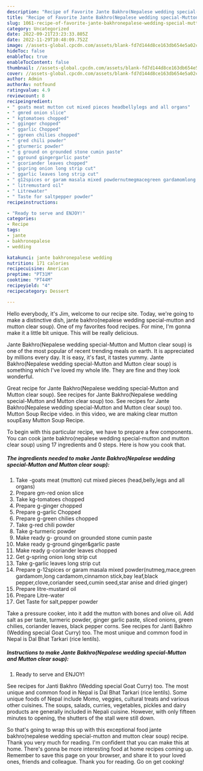 ```yaml
---
description: "Recipe of Favorite Jante Bakhro(Nepalese wedding special-Mutton and Mutton clear soup)"
title: "Recipe of Favorite Jante Bakhro(Nepalese wedding special-Mutton and Mutton clear soup)"
slug: 1061-recipe-of-favorite-jante-bakhronepalese-wedding-special-mutton-and-mutton-clear-soup
category: Uncategorized
date: 2022-09-21T23:23:33.805Z
date: 2022-11-29T10:48:09.752Z
image: //assets-global.cpcdn.com/assets/blank-fd7d144d8ce163db654e5a02c40b08a2775adb7897d16e4062681dc7e1b2800f.png
hideToc: false
enableToc: true
enableTocContent: false
thumbnail: //assets-global.cpcdn.com/assets/blank-fd7d144d8ce163db654e5a02c40b08a2775adb7897d16e4062681dc7e1b2800f.png
cover: //assets-global.cpcdn.com/assets/blank-fd7d144d8ce163db654e5a02c40b08a2775adb7897d16e4062681dc7e1b2800f.png
author: Admin
authorAv: notfound
ratingvalue: 4.9
reviewcount: 8
recipeingredient:
- " goats meat mutton cut mixed pieces headbellylegs and all organs"
- " gmred onion slice"
- " kgtomatoes chopped"
- " gginger chopped"
- " ggarlic Chopped"
- " ggreen chilies chopped"
- " gred chili powder"
- " gturmeric powder"
- " g ground on grounded stone cumin paste"
- " gground gingergarlic paste"
- " gcoriander leaves chopped"
- " gspring onion long strip cut"
- " ggarlic leaves long strip cut"
- " g12spices or garam masala mixed powdernutmegmacegreen gardamomlong cardamomcinnamon stickbay leafblack pepperclovecoriander seedcumin seedstar anise and dried ginger"
- " litremustard oil"
- " Litrewater"
- " Taste for saltpepper powder"
recipeinstructions:

- "Ready to serve and ENJOY!"
categories:
- Recipe
tags:
- jante
- bakhronepalese
- wedding

katakunci: jante bakhronepalese wedding 
nutrition: 171 calories
recipecuisine: American
preptime: "PT31M"
cooktime: "PT44M"
recipeyield: "4"
recipecategory: Dessert

---
```



Hello everybody, it's Jim, welcome to our recipe site. Today, we're going to make a distinctive dish, jante bakhro(nepalese wedding special-mutton and mutton clear soup). One of my favorites food recipes. For mine, I'm gonna make it a little bit unique. This will be really delicious.

Jante Bakhro(Nepalese wedding special-Mutton and Mutton clear soup) is one of the most popular of recent trending meals on earth. It is appreciated by millions every day. It is easy, it's fast, it tastes yummy. Jante Bakhro(Nepalese wedding special-Mutton and Mutton clear soup) is something which I've loved my whole life. They are fine and they look wonderful.

Great recipe for Jante Bakhro(Nepalese wedding special-Mutton and Mutton clear soup). See recipes for Jante Bakhro(Nepalese wedding special-Mutton and Mutton clear soup) too. See recipes for Jante Bakhro(Nepalese wedding special-Mutton and Mutton clear soup) too. Mutton Soup Recipe video. in this video, we are making clear mutton soupEasy Mutton Soup Recipe.


To begin with this particular recipe, we have to prepare a few components. You can cook jante bakhro(nepalese wedding special-mutton and mutton clear soup) using 17 ingredients and 0 steps. Here is how you cook that.

<!--inarticleads1-->

##### The ingredients needed to make Jante Bakhro(Nepalese wedding special-Mutton and Mutton clear soup):

1. Take  -goats meat (mutton) cut mixed pieces (head,belly,legs and all organs)
1. Prepare  gm-red onion slice
1. Take  kg-tomatoes chopped
1. Prepare  g-ginger chopped
1. Prepare  g-garlic Chopped
1. Prepare  g-green chilies chopped
1. Take  g-red chili powder
1. Take  g-turmeric powder
1. Make ready  g- ground on grounded stone cumin paste
1. Make ready  g-ground ginger&amp;garlic paste
1. Make ready  g-coriander leaves chopped
1. Get  g-spring onion long strip cut
1. Take  g-garlic leaves long strip cut
1. Prepare  g-12spices or garam masala mixed powder(nutmeg,mace,green gardamom,long cardamom,cinnamon stick,bay leaf,black pepper,clove,coriander seed,cumin seed,star anise and dried ginger)
1. Prepare  litre-mustard oil
1. Prepare  Litre-water
1. Get  Taste for salt,pepper powder


Take a pressure cooker, into it add the mutton with bones and olive oil. Add salt as per taste, turmeric powder, ginger garlic paste, sliced onions, green chilies, coriander leaves, black pepper corns. See recipes for Janti Bakhro (Wedding special Goat Curry) too. The most unique and common food in Nepal is Dal Bhat Tarkari (rice lentils). 

<!--inarticleads2-->

##### Instructions to make Jante Bakhro(Nepalese wedding special-Mutton and Mutton clear soup):


1. Ready to serve and ENJOY!

See recipes for Janti Bakhro (Wedding special Goat Curry) too. The most unique and common food in Nepal is Dal Bhat Tarkari (rice lentils). Some unique foods of Nepal include Momo, veggies, cultural treats and various other cuisines. The soups, salads, curries, vegetables, pickles and dairy products are generally included in Nepali cuisine. However, with only fifteen minutes to opening, the shutters of the stall were still down. 

So that's going to wrap this up with this exceptional food jante bakhro(nepalese wedding special-mutton and mutton clear soup) recipe. Thank you very much for reading. I'm confident that you can make this at home. There's gonna be more interesting food at home recipes coming up. Remember to save this page on your browser, and share it to your loved ones, friends and colleague. Thank you for reading. Go on get cooking!
